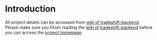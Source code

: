 # Introduction
All project details can be accessed from [wiki of tradeshift-backend](https://github.com/wordsworthcx/tradeshift.backend/wiki).  
Please make sure you finish reading the [wiki of tradeshift-backend](https://github.com/wordsworthcx/tradeshift.backend/wiki) before you can access the [project homepage](https://tradeshift-backend.appspot.com/).

